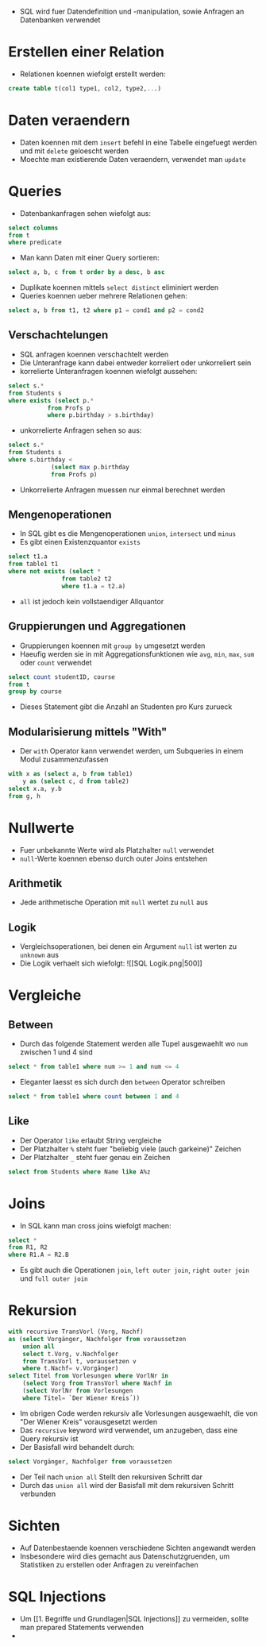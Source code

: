 - SQL wird fuer Datendefinition und -manipulation, sowie Anfragen an Datenbanken verwendet
# Erstellen einer Relation
- Relationen koennen wiefolgt erstellt werden:
``` SQL
create table t(col1 type1, col2, type2,...)
```
# Daten veraendern
- Daten koennen mit dem `insert` befehl in eine Tabelle eingefuegt werden und mit `delete` geloescht werden
- Moechte man existierende Daten veraendern, verwendet man `update`
# Queries 
- Datenbankanfragen sehen wiefolgt aus:
```SQL 
select columns 
from t
where predicate
```
- Man kann Daten mit einer Query sortieren:
```SQL 
select a, b, c from t order by a desc, b asc
```
- Duplikate koennen mittels `select distinct` eliminiert werden
- Queries koennen ueber mehrere Relationen gehen:
```SQL
select a, b from t1, t2 where p1 = cond1 and p2 = cond2
```
## Verschachtelungen
- SQL anfragen koennen verschachtelt werden
- Die Unteranfrage kann dabei entweder korreliert oder unkorreliert sein 
- korrelierte Unteranfragen koennen wiefolgt aussehen:
```SQL
select s.* 
from Students s
where exists (select p.* 
		   from Profs p
		   where p.birthday > s.birthday)
```
- unkorrelierte Anfragen sehen so aus:
```SQL 
select s.*
from Students s 
where s.birthday < 
			(select max p.birthday
			from Profs p)
```
- Unkorrelierte Anfragen muessen nur einmal berechnet werden
## Mengenoperationen
- In SQL gibt es die Mengenoperationen `union`, `intersect` und `minus`
- Es gibt einen Existenzquantor `exists`
```SQL
select t1.a
from table1 t1 
where not exists (select * 
			   from table2 t2
			   where t1.a = t2.a)
```
- `all` ist jedoch kein vollstaendiger Allquantor
## Gruppierungen und Aggregationen
- Gruppierungen koennen mit `group by` umgesetzt werden
- Haeufig werden sie in mit Aggregationsfunktionen wie `avg`, `min`, `max`, `sum` oder `count` verwendet
```SQL
select count studentID, course
from t
group by course
```
- Dieses Statement gibt die Anzahl an Studenten pro Kurs zurueck
## Modularisierung mittels "With"
- Der `with` Operator kann verwendet werden, um Subqueries in einem Modul zusammenzufassen 
```SQL
with x as (select a, b from table1)
	y as (select c, d from table2)
select x.a, y.b 
from g, h
```
# Nullwerte
- Fuer unbekannte Werte wird als Platzhalter `null` verwendet
- `null`-Werte koennen ebenso durch outer Joins entstehen
## Arithmetik
- Jede arithmetische Operation mit `null` wertet zu `null` aus
## Logik
- Vergleichsoperationen, bei denen ein Argument `null` ist werten zu `unknown` aus
- Die Logik verhaelt sich wiefolgt:
![[SQL Logik.png|500]]
# Vergleiche
## Between
- Durch das folgende Statement werden alle Tupel ausgewaehlt wo `num` zwischen 1 und 4 sind
```SQL
select * from table1 where num >= 1 and num <= 4
```
- Eleganter laesst es sich durch den `between` Operator schreiben
``` SQL
select * from table1 where count between 1 and 4
```
## Like
- Der Operator `like` erlaubt String vergleiche
- Der Platzhalter `%` steht fuer "beliebig viele (auch garkeine)" Zeichen
- Der Platzhalter `_` steht fuer genau ein Zeichen
```SQL
select from Students where Name like A%z
```
# Joins
- In SQL kann man cross joins wiefolgt machen:
```SQL
select * 
from R1, R2
where R1.A = R2.B
```
- Es gibt auch die Operationen `join`, `left outer join`, `right outer join` und `full outer join`
# Rekursion
```SQL
with recursive TransVorl (Vorg, Nachf) 
as (select Vorgänger, Nachfolger from voraussetzen 
    union all 
    select t.Vorg, v.Nachfolger 
    from TransVorl t, voraussetzen v 
    where t.Nachf= v.Vorgänger)
select Titel from Vorlesungen where VorlNr in 
	(select Vorg from TransVorl where Nachf in 
	(select VorlNr from Vorlesungen 
	where Titel= `Der Wiener Kreis´))
```
- Im obrigen Code werden rekursiv alle Vorlesungen ausgewaehlt, die von "Der Wiener Kreis" vorausgesetzt werden
- Das `recursive` keyword wird verwendet, um anzugeben, dass eine Query rekursiv ist
- Der Basisfall wird behandelt durch: 
```SQL
select Vorgänger, Nachfolger from voraussetzen 
```
- Der Teil nach `union all` Stellt den rekursiven Schritt dar
- Durch das `union all` wird der Basisfall mit dem rekursiven Schritt verbunden
# Sichten
- Auf Datenbestaende koennen verschiedene Sichten angewandt werden
- Insbesondere wird dies gemacht aus Datenschutzgruenden, um Statistiken zu erstellen oder  Anfragen zu vereinfachen
# SQL Injections
- Um [[1. Begriffe und Grundlagen|SQL Injections]] zu vermeiden, sollte man prepared Statements verwenden
- 